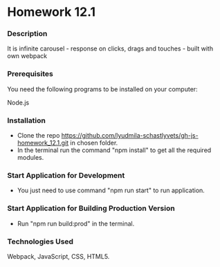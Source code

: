 # Homework 12.1

### Description

It is infinite carousel - response on clicks, drags and touches - built with own webpack

### Prerequisites

You need the following programs to be installed on your computer:

Node.js

###  Installation

* Clone the repo https://github.com/lyudmila-schastlyvets/gh-js-homework_12.1.git in chosen folder.
* In the terminal run the command "npm install" to get all the required modules.
 
### Start Application for Development

* You just need to use command "npm run start" to run application.
 
### Start Application for Building Production Version
* Run "npm run build:prod" in the terminal.

### Technologies Used

Webpack, JavaScript, CSS, HTML5.
